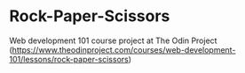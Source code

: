 # Rock-Paper-Scissors
Web development 101 course project at The Odin Project (https://www.theodinproject.com/courses/web-development-101/lessons/rock-paper-scissors)
